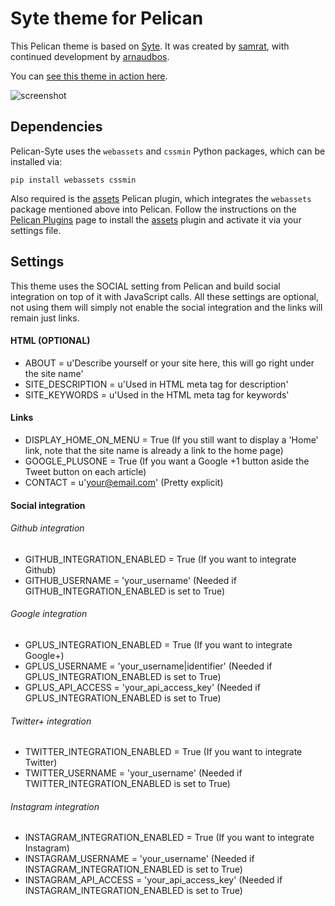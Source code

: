Syte theme for Pelican
======================

This Pelican theme is based on [Syte][syte]. It was created by [samrat][samrat], with continued development by [arnaudbos][arnaudbos].

You can [see this theme in action here][sneakernet].

![screenshot](https://raw.github.com/arnaudbos/pelican-themes/master/syte/screenshot.png)


Dependencies
------------

Pelican-Syte uses the `webassets` and `cssmin` Python packages, which can be installed via:

    pip install webassets cssmin

Also required is the [assets][] Pelican plugin, which integrates the `webassets`
package mentioned above into Pelican. Follow the instructions on the
[Pelican Plugins][] page to install the [assets][] plugin and activate it via
your settings file.


Settings
--------

This theme uses the SOCIAL setting from Pelican and build social integration on top of it with JavaScript calls.
All these settings are optional, not using them will simply not enable the social integration and the links will remain just links.

#### HTML (OPTIONAL)

* ABOUT = u'Describe yourself or your site here, this will go right under the site name'
* SITE_DESCRIPTION = u'Used in HTML meta tag for description'
* SITE_KEYWORDS = u'Used in the HTML meta tag for keywords'

#### Links

* DISPLAY_HOME_ON_MENU = True (If you still want to display a 'Home' link, note that the site name is already a link to the home page)
* GOOGLE_PLUSONE = True (If you want a Google +1 button aside the Tweet button on each article)
* CONTACT = u'your@email.com' (Pretty explicit)

#### Social integration

###### Github integration

* GITHUB_INTEGRATION_ENABLED = True (If you want to integrate Github)
* GITHUB_USERNAME = 'your_username' (Needed if GITHUB_INTEGRATION_ENABLED is set to True)

###### Google integration

* GPLUS_INTEGRATION_ENABLED = True (If you want to integrate Google+)
* GPLUS_USERNAME = 'your_username|identifier' (Needed if GPLUS_INTEGRATION_ENABLED is set to True)
* GPLUS_API_ACCESS = 'your_api_access_key' (Needed if GPLUS_INTEGRATION_ENABLED is set to True)

###### Twitter+ integration

* TWITTER_INTEGRATION_ENABLED = True (If you want to integrate Twitter)
* TWITTER_USERNAME = 'your_username' (Needed if TWITTER_INTEGRATION_ENABLED is set to True)

###### Instagram integration

* INSTAGRAM_INTEGRATION_ENABLED = True (If you want to integrate Instagram)
* INSTAGRAM_USERNAME = 'your_username' (Needed if INSTAGRAM_INTEGRATION_ENABLED is set to True)
* INSTAGRAM_API_ACCESS = 'your_api_access_key' (Needed if INSTAGRAM_INTEGRATION_ENABLED is set to True)


[syte]: http://rigoneri.github.com/syte/
[samrat]: http://samrat.github.com/
[arnaudbos]: http://github.com/arnaudbos/
[sneakernet]: http://www.sneakernet.fr/
[assets]: https://github.com/getpelican/pelican-plugins/tree/master/assets
[Pelican Plugins]: https://github.com/getpelican/pelican-plugins
